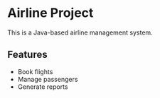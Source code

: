 # Airline Project

This is a Java-based airline management system.

## Features
- Book flights
- Manage passengers
- Generate reports
